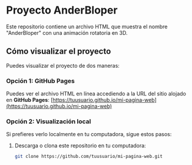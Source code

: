 # Proyecto AnderBloper

Este repositorio contiene un archivo HTML que muestra el nombre "AnderBloper" con una animación rotatoria en 3D.

## Cómo visualizar el proyecto

Puedes visualizar el proyecto de dos maneras:

### Opción 1: GitHub Pages
Puedes ver el archivo HTML en línea accediendo a la URL del sitio alojado en **GitHub Pages**:
[https://tuusuario.github.io/mi-pagina-web](https://tuusuario.github.io/mi-pagina-web)

### Opción 2: Visualización local
Si prefieres verlo localmente en tu computadora, sigue estos pasos:

1. Descarga o clona este repositorio en tu computadora:
   ```bash
   git clone https://github.com/tuusuario/mi-pagina-web.git
